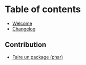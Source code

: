 # Table of contents

* [Welcome](README.md)
* [Changelog](changelog.md)

## Contribution

* [Faire un package (phar)](contribution/faire-un-package-phar.md)

